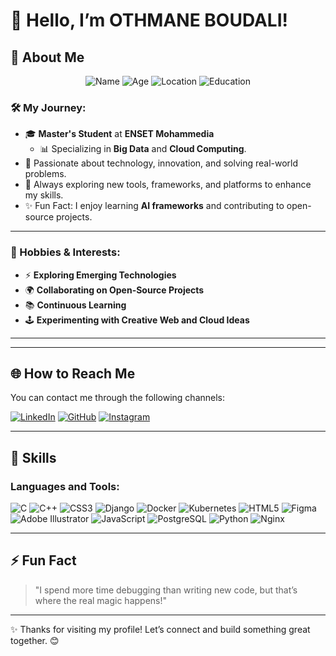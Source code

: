 # 👋 Hello, I’m OTHMANE BOUDALI!  

## 🚀 About Me  
<p align="center">
  <img src="https://img.shields.io/badge/Name-Othmane%20Boudali-%2300a8ff?style=for-the-badge&logo=smugmug&logoColor=white" alt="Name"/>  
  <img src="https://img.shields.io/badge/Age-24%20Years-%23ff5733?style=for-the-badge&logo=calendar&logoColor=white" alt="Age"/>  
  <img src="https://img.shields.io/badge/Location-Morocco-%234caf50?style=for-the-badge&logo=mapbox&logoColor=white" alt="Location"/>  
  <img src="https://img.shields.io/badge/Student-Master's%20in%20Software%20Engineering-%237e57c2?style=for-the-badge&logo=google%20classroom&logoColor=white" alt="Education"/>  
</p>

### 🛠️ My Journey:
- 🎓 **Master's Student** at **ENSET Mohammedia**  
  - 📊 Specializing in **Big Data** and **Cloud Computing**.  
- 🌟 Passionate about technology, innovation, and solving real-world problems.  
- 🚀 Always exploring new tools, frameworks, and platforms to enhance my skills.  
- ✨ Fun Fact: I enjoy learning **AI frameworks** and contributing to open-source projects.  

---

### 🌟 Hobbies & Interests:
- ⚡ **Exploring Emerging Technologies**  
- 🌍 **Collaborating on Open-Source Projects**  
- 📚 **Continuous Learning**  
- 🕹️ **Experimenting with Creative Web and Cloud Ideas**


---
---
## 🌐 How to Reach Me  

You can contact me through the following channels:

[![LinkedIn](https://img.shields.io/badge/LinkedIn-%230077B5.svg?&style=for-the-badge&logo=linkedin&logoColor=white)](https://www.linkedin.com/in/othmane-boudali-80344a21a )
[![GitHub](https://img.shields.io/badge/GitHub-%2312100E.svg?&style=for-the-badge&logo=github&logoColor=white)](https://github.com/OTH-BD)
[![Instagram](https://img.shields.io/badge/Instagram-%23E4405F.svg?&style=for-the-badge&logo=instagram&logoColor=white)](https://www.instagram.com/othmaneboudali)

---

## 🚀 Skills

### Languages and Tools:

<p align="left">
  <img src="https://img.icons8.com/fluency/48/000000/c-programming.png" alt="C"/>
  <img src="https://img.icons8.com/color/48/000000/c-plus-plus-logo.png" alt="C++"/>
  <img src="https://img.icons8.com/ios-filled/50/000000/css3.png" alt="CSS3"/>
  <img src="https://img.icons8.com/color/48/000000/django.png" alt="Django"/>
  <img src="https://img.icons8.com/color/48/000000/docker.png" alt="Docker"/>
  <img src="https://img.icons8.com/color/48/000000/kubernetes.png" alt="Kubernetes"/>
  <img src="https://img.icons8.com/color/48/000000/html-5--v1.png" alt="HTML5"/>
  <img src="https://img.icons8.com/color/48/000000/figma.png" alt="Figma"/>
  <img src="https://img.icons8.com/color/48/000000/adobe-illustrator.png" alt="Adobe Illustrator"/>
  <img src="https://img.icons8.com/color/48/000000/javascript--v1.png" alt="JavaScript"/>
  <img src="https://img.icons8.com/color/48/000000/postgreesql.png" alt="PostgreSQL"/>
  <img src="https://img.icons8.com/color/48/000000/python--v1.png" alt="Python"/>
  <img src="https://img.icons8.com/color/48/000000/nginx.png" alt="Nginx"/>
</p>


  
---

## ⚡ Fun Fact  

> "I spend more time debugging than writing new code, but that’s where the real magic happens!"  

---

✨ Thanks for visiting my profile! Let’s connect and build something great together. 😊  
